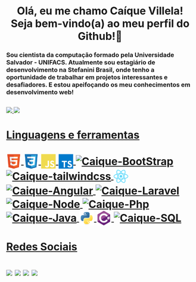 
 <h1 align="center">Olá, eu me chamo Caíque Villela! <br> Seja bem-vindo(a) ao meu perfil do Github!👋 </h1>
<h3 align="left">Sou cientista da computação formado pela Universidade Salvador - UNIFACS. Atualmente sou estagiário de desenvolvimento na Stefanini Brasil, onde tenho a oportunidade de trabalhar em projetos interessantes e desafiadores. E estou apeifoçando os meu conhecimentos em desenvolvimento web! </h3>


  ##
<div>
  <a href="[https://github.com/caiquejv](https://github.com/caiquejv)"> 
  <img height="170em" src="https://github-readme-stats.vercel.app/api?username=caiquejv&show_icons=true&theme=tokyonight&include_all_commits=true&count_private=true"/>
  <img height="150em" src="https://github-readme-stats.vercel.app/api/top-langs/?username=caiquejv&layout=compact&langs_count=16&theme=tokyonight"/>
</div>


 ##
<h1 align="left"> Linguagens e ferramentas
<div style="display: inline_block"><br>
  <img align="center" alt="Caique-HTML" height="40" width="40" src="https://raw.githubusercontent.com/devicons/devicon/master/icons/html5/html5-original.svg">
  <img align="center" alt="Caique-CSS" height="40" width="40" src="https://raw.githubusercontent.com/devicons/devicon/master/icons/css3/css3-original.svg">
  <img align="center" alt="Caique-Js" height="40" width="40" src="https://raw.githubusercontent.com/devicons/devicon/master/icons/javascript/javascript-plain.svg">
  <img align="center" alt="Caique-Ts" height="40" width="40" src="https://raw.githubusercontent.com/devicons/devicon/master/icons/typescript/typescript-plain.svg">
  <img align="center" alt="Caique-BootStrap" height="40" width="40" src="https://cdn.jsdelivr.net/gh/devicons/devicon/icons/bootstrap/bootstrap-original.svg">
  <img align="center" alt="Caique-tailwindcss" height="40" width="40" src="https://cdn.jsdelivr.net/gh/devicons/devicon/icons/tailwindcss/tailwindcss-plain.svg">
  <img align="center" alt="Caique-React" height="40" width="40" src="https://raw.githubusercontent.com/devicons/devicon/master/icons/react/react-original.svg">
  <img align="center" alt="Caique-Angular" height="40" width="40" src="https://cdn.jsdelivr.net/gh/devicons/devicon/icons/angularjs/angularjs-original.svg">  
  <img align="center" alt="Caique-Laravel" height="40" width="40" src="https://cdn.jsdelivr.net/gh/devicons/devicon/icons/laravel/laravel-plain-wordmark.svg">  
  <img align="center" alt="Caique-Node" height="40" width="40" src="https://cdn.jsdelivr.net/gh/devicons/devicon/icons/nodejs/nodejs-original.svg">
  <img align="center" alt="Caique-Php" height="40" width="40" src="https://cdn.jsdelivr.net/gh/devicons/devicon/icons/php/php-original.svg">
  <img align="center" alt="Caique-Java"height="40" width="40" src="https://cdn.jsdelivr.net/gh/devicons/devicon/icons/java/java-original-wordmark.svg"> 
  <img align="center" alt="Caique-Python" height="40" width="40" src="https://raw.githubusercontent.com/devicons/devicon/master/icons/python/python-original.svg">
  <img align="center" alt="Caique-Csharp" height="40" width="40" src="https://raw.githubusercontent.com/devicons/devicon/master/icons/csharp/csharp-original.svg">
  <img align="center" alt="Caique-SQL" height="40" width="40" src="https://cdn.jsdelivr.net/gh/devicons/devicon/icons/mysql/mysql-original-wordmark.svg">


  


  
  
        
</div>

 </h1>
  <h1 align="left"> Redes Sociais </br> </br>
  <a href="https://www.linkedin.com/in/caiquevillela/" target="_blank"><img src="https://img.shields.io/badge/-LinkedIn-%230077B5?style=for-the-badge&logo=linkedin&logoColor=white" target="_blank"></a>
  <a href="mailto:villela.caique@gmail.com" target="_blank"><img src="https://img.shields.io/badge/Gmail-D14836?style=for-the-badge&logo=gmail&logoColor=white" target="_blank"></a>
 	<a href="https://www.twitter.com/caiquesken" target="_blank"><img src="https://img.shields.io/badge/Twitter-%231DA1F2.svg?style=for-the-badge&logo=Twitter&logoColor=white" target="_blank"></a>
	<a href="https://www.twitch.tv/caiquejv1" target="_blank"><img src="https://img.shields.io/badge/Twitch-%239146FF.svg?style=for-the-badge&logo=Twitch&logoColor=white" target="_blank"></a> 


